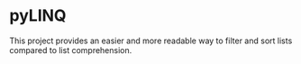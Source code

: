 pyLINQ
======

This project provides an easier and more readable way to filter and sort lists compared to list comprehension.
